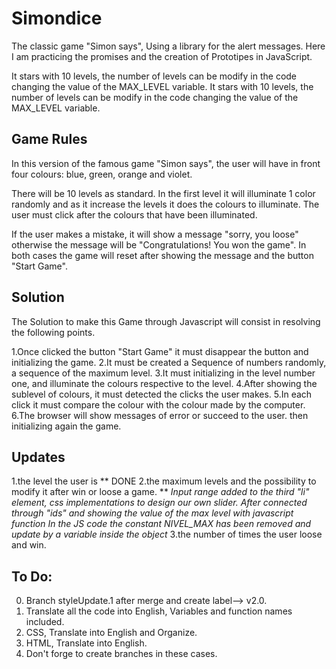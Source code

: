 # Simondice

The classic game "Simon says", Using a library for the alert messages.
Here I am practicing the promises and the creation of Prototipes in JavaScript.

It stars with 10 levels, the number of levels can be modify in the code changing the value of the MAX_LEVEL variable.
It stars with 10 levels, the number of levels can be modify in the code changing the value of the MAX_LEVEL variable.

## Game Rules

In this version of the famous game "Simon says", the user will have in front four colours:
blue, green, orange and violet.

There will be 10 levels as standard. In the first level it will illuminate 1 color randomly and as it increase the levels it does the colours to illuminate. The user must click after the colours that have been illuminated.

If the user makes a mistake, it will show a message "sorry, you loose" otherwise the message will be "Congratulations! You won the game". In both cases the game will reset after showing the message and the button "Start Game".

## Solution

The Solution to make this Game through Javascript will consist in resolving the following points.

1.Once clicked the button "Start Game" it must disappear the button and initializing the game.
2.It must be created a Sequence of numbers randomly, a sequence of the maximum level.
3.It must initializing in the level number one, and illuminate the colours respective to the level.
4.After showing the sublevel of colours, it must detected the clicks the user makes.
5.In each click it must compare the colour with the colour made by the computer.
6.The browser will show messages of error or succeed to the user. then initializing again the game.

## Updates

 1.the level the user is ** DONE
 2.the maximum levels and the possibility to modify it  after win or loose a game. **
    *Input range added to the third "li" element, css implementations to design our own slider.*
    *After connected through "ids" and showing the value of the max level with javascript function*
    *In the JS code the constant NIVEL_MAX has been removed and update by a variable inside the object*
 3.the number of times the user loose and win.

 ## To Do:
 0. Branch styleUpdate.1 after merge and create label--> v2.0.
 1. Translate all the code into English, Variables and function names included.
 2. CSS, Translate into English and Organize.
 3. HTML, Translate into English.
 4. Don't forge to create branches in these cases.
